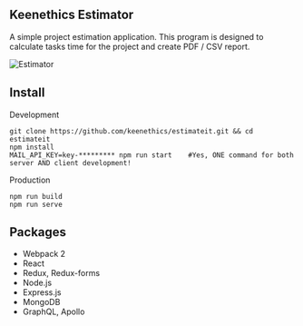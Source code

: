 ## Keenethics Estimator

A simple project estimation application. This program is designed to calculate tasks time for the project and create PDF / CSV report.

![Estimator](https://preview.ibb.co/bNfua5/Screenshot_from_2017_06_21_18_56_36.png)
## Install

Development
```
git clone https://github.com/keenethics/estimateit.git && cd estimateit
npm install
MAIL_API_KEY=key-********* npm run start    #Yes, ONE command for both server AND client development!
```

Production
```
npm run build
npm run serve
```
## Packages
* Webpack 2
* React
* Redux, Redux-forms
* Node.js
* Express.js
* MongoDB
* GraphQL, Apollo
